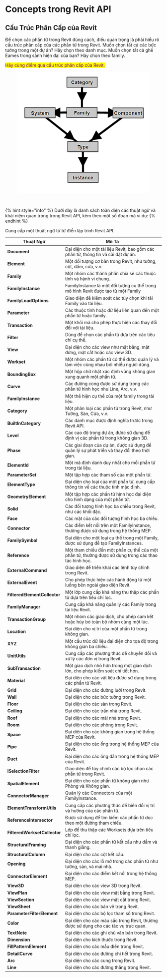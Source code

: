 # Concepts trong Revit API

## Cấu Trúc Phân Cấp của Revit <a href="#revit-hierarchy" id="revit-hierarchy"></a>

Để chọn các phần tử trong Revit đúng cách, điều quan trọng là phải hiểu rõ cấu trúc phân cấp của các phần tử trong Revit. Muốn chọn tất cả các bức tường trong một dự án? Hãy chọn theo danh mục. Muốn chọn tất cả ghế Eames trong sảnh hiện đại của bạn? Hãy chọn theo family.

<mark style="color:purple;">Hãy cùng điểm qua cấu trúc phân cấp của Revit.</mark>

<figure><img src="../.gitbook/assets/image (1).png" alt=""><figcaption></figcaption></figure>

<figure><img src="https://primer2.dynamobim.org/~gitbook/image?url=https%3A%2F%2F1734247194-files.gitbook.io%2F%7E%2Ffiles%2Fv0%2Fb%2Fgitbook-x-prod.appspot.com%2Fo%2Fspaces%252FY5ZuHF3yuXFWp1C46ZSo%252Fuploads%252Fgit-blob-2c48f5a2abc5376e59553182a1d55c9b12806ac0%252Fhierarchy.png%3Falt%3Dmedia&#x26;width=768&#x26;dpr=4&#x26;quality=100&#x26;sign=75f527ed4fb6dd6d501bc4c1b3142ca37cea6bc0f8784f3edc99998767946050" alt=""><figcaption></figcaption></figure>

{% hint style="info" %}
Dưới đây là danh sách toàn diện các thuật ngữ và khái niệm quan trọng trong Revit API, kèm theo một số đoạn mã ví dụ:
{% endhint %}

Cung cấp một thuật ngữ từ từ điển lập trình Revit API.

| Thuật Ngữ                    | Mô Tả                                                                                                |
| ---------------------------- | ---------------------------------------------------------------------------------------------------- |
| **Document**                 | Đại diện cho một tài liệu Revit, bao gồm các phần tử, thông tin và cài đặt dự án.                    |
| **Element**                  | Một đối tượng cơ bản trong Revit, như tường, cột, dầm, cửa, v.v.                                     |
| **Family**                   | Một nhóm các thành phần chia sẻ các thuộc tính và hành vi chung.                                     |
| **FamilyInstance**           | FamilyInstance là một đối tượng cụ thể trong mô hình Revit được tạo từ một Family                    |
| **FamilyLoadOptions**        | Giao diện để kiểm soát các tùy chọn khi tải Family vào tài liệu.                                     |
| **Parameter**                | Các thuộc tính hoặc dữ liệu liên quan đến một phần tử hoặc family.                                   |
| **Transaction**              | Một khối mã cho phép thực hiện các thay đổi đối với tài liệu.                                        |
| **Filter**                   | Dùng để chọn các phần tử dựa trên các tiêu chí cụ thể.                                               |
| **View**                     | Đại diện cho các view như mặt bằng, mặt đứng, mặt cắt hoặc các view 3D.                              |
| **Workset**                  | Một nhóm các phần tử có thể được quản lý và làm việc cùng nhau bởi nhiều người dùng.                 |
| **BoundingBox**              | Một hộp chữ nhật xác định vùng không gian xung quanh một phần tử.                                    |
| **Curve**                    | Các đường cong được sử dụng trong các phần tử hình học như Line, Arc, v.v.                           |
| **FamilyInstance**           | Một thể hiện cụ thể của một family trong tài liệu.                                                   |
| **Category**                 | Một phân loại các phần tử trong Revit, như Tường, Sàn, Cửa, v.v.                                     |
| **BuiltInCategory**          | Các danh mục được định nghĩa trước trong Revit API.                                                  |
| **Level**                    | Các cao độ trong dự án, được sử dụng để định vị các phần tử trong không gian 3D.                     |
| **Phase**                    | Các giai đoạn của dự án, được sử dụng để quản lý sự phát triển và thay đổi theo thời gian.           |
| **ElementId**                | Một mã định danh duy nhất cho mỗi phần tử trong tài liệu.                                            |
| **ParameterSet**             | Một tập hợp các tham số của một phần tử.                                                             |
| **ElementType**              | Đại diện cho loại của một phần tử, cung cấp thông tin về các thuộc tính mặc định.                    |
| **GeometryElement**          | Một tập hợp các phần tử hình học đại diện cho hình dạng của một phần tử.                             |
| **Solid**                    | Các đối tượng hình học ba chiều trong Revit, như các khối đặc.                                       |
| **Face**                     | Các mặt của các đối tượng hình học ba chiều.                                                         |
| **Connector**                | Các điểm kết nối trên một FamilyInstance, thường được sử dụng trong hệ thống MEP.                    |
| **FamilySymbol**             | Đại diện cho một loại cụ thể trong một Family, được sử dụng để tạo FamilyInstances.                  |
| **Reference**                | Một tham chiếu đến một phần cụ thể của một phần tử, thường được sử dụng trong các thao tác hình học. |
| **ExternalCommand**          | Giao diện để triển khai các lệnh tùy chỉnh trong Revit.                                              |
| **ExternalEvent**            | Cho phép thực hiện các hành động từ một luồng bên ngoài giao diện Revit.                             |
| **FilteredElementCollector** | Một lớp cung cấp khả năng thu thập các phần tử dựa trên tiêu chí lọc.                                |
| **FamilyManager**            | Cung cấp khả năng quản lý các Family trong tài liệu Revit.                                           |
| **TransactionGroup**         | Một nhóm các giao dịch, cho phép cam kết hoặc hủy bỏ toàn bộ nhóm cùng một lúc.                      |
| **Location**                 | Đại diện cho vị trí của một phần tử trong không gian.                                                |
| **XYZ**                      | Một cấu trúc dữ liệu đại diện cho tọa độ trong không gian ba chiều.                                  |
| **UnitUtils**                | Cung cấp các phương thức để chuyển đổi và xử lý các đơn vị trong Revit.                              |
| **SubTransaction**           | Một giao dịch nhỏ hơn trong một giao dịch lớn, cho phép kiểm soát chi tiết hơn.                      |
| **Material**                 | Đại diện cho các vật liệu được sử dụng trong các phần tử Revit.                                      |
| **Grid**                     | Đại diện cho các đường lưới trong Revit.                                                             |
| **Wall**                     | Đại diện cho các bức tường trong Revit.                                                              |
| **Floor**                    | Đại diện cho các sàn trong Revit.                                                                    |
| **Ceiling**                  | Đại diện cho các trần nhà trong Revit.                                                               |
| **Roof**                     | Đại diện cho các mái nhà trong Revit.                                                                |
| **Room**                     | Đại diện cho các phòng trong Revit.                                                                  |
| **Space**                    | Đại diện cho các không gian trong hệ thống MEP của Revit.                                            |
| **Pipe**                     | Đại diện cho các ống trong hệ thống MEP của Revit.                                                   |
| **Duct**                     | Đại diện cho các ống dẫn trong hệ thống MEP của Revit.                                               |
| **ISelectionFilter**         | Giao diện để tùy chỉnh các bộ lọc chọn các phần tử trong Revit.                                      |
| **SpatialElement**           | Đại diện cho các phần tử không gian như Phòng và Không gian.                                         |
| **ConnectorManager**         | Quản lý các Connectors của một FamilyInstance.                                                       |
| **ElementTransformUtils**    | Cung cấp các phương thức để biến đổi vị trí và hướng của các phần tử.                                |
| **ReferenceIntersector**     | Được sử dụng để tìm kiếm các phần tử dọc theo một đường tham chiếu.                                  |
| **FilteredWorksetCollector** | Lớp để thu thập các Worksets dựa trên tiêu chí lọc.                                                  |
| **StructuralFraming**        | Đại diện cho các phần tử kết cấu như dầm và thanh giằng.                                             |
| **StructuralColumn**         | Đại diện cho các cột kết cấu.                                                                        |
| **Opening**                  | Đại diện cho các lỗ mở trong các phần tử như tường, sàn, và mái nhà.                                 |
| **ConnectorElement**         | Đại diện cho các điểm kết nối trong hệ thống MEP.                                                    |
| **View3D**                   | Đại diện cho các view 3D trong Revit.                                                                |
| **ViewPlan**                 | Đại diện cho các view mặt bằng trong Revit.                                                          |
| **ViewSection**              | Đại diện cho các view mặt cắt trong Revit.                                                           |
| **ViewSheet**                | Đại diện cho các bản vẽ trong Revit.                                                                 |
| **ParameterFilterElement**   | Đại diện cho các bộ lọc tham số trong Revit.                                                         |
| **Color**                    | Đại diện cho các màu sắc trong Revit, thường được sử dụng cho các tác vụ trực quan.                  |
| **TextNote**                 | Đại diện cho các ghi chú văn bản trong Revit.                                                        |
| **Dimension**                | Đại diện cho kích thước trong Revit.                                                                 |
| **FillPatternElement**       | Đại diện cho các mẫu điền trong Revit.                                                               |
| **DetailCurve**              | Đại diện cho các đường chi tiết trong Revit.                                                         |
| **Arc**                      | Đại diện cho các cung trong Revit.                                                                   |
| **Line**                     | Đại diện cho các đường thẳng trong Revit.                                                            |
